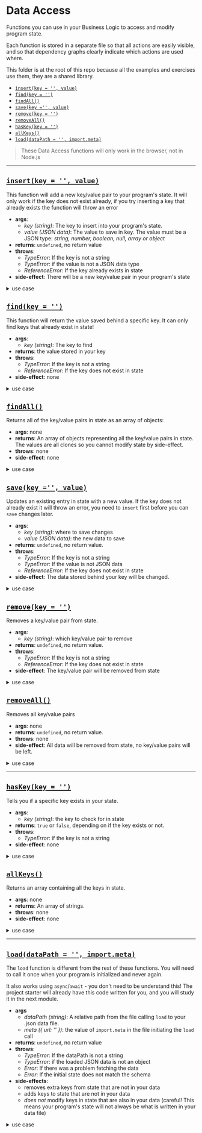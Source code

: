 # Data Access

Functions you can use in your Business Logic to access and modify program state.

Each function is stored in a separate file so that all actions are easily visible, and so that dependency graphs clearly indicate which actions are used where.

This folder is at the root of this repo because all the examples and exercises use them, they are a shared library.

- [`insert(key = '', value)`](#insertkey---value)
- [`find(key = '')`](#findkey--)
- [`findAll()`](#findall)
- [`save(key ='', value)`](#savekey--value)
- [`remove(key = '')`](#removekey--)
- [`removeAll()`](#removeall)
- [`hasKey(key = '')`](#haskeykey--)
- [`allKeys()`](#allkeys)
- [`load(dataPath = '', import.meta)`](#loaddatapath--)

> These Data Access functions will only work in the browser, not in Node.js

---

## [`insert(key = '', value)`](./insert.js)

This function will add a new key/value pair to your program's state. It will only work if the key does not exist already, if you try inserting a key that already exists the function will throw an error

- **args**:
  - _key (string)_: The key to insert into your program's state.
  - _value (JSON data)_: The value to save in key. The value must be a JSON type: _string, number, boolean, null, array or object_
- **returns**: `undefined`, no return value
- **throws**:
  - _TypeError_: If the key is not a string
  - _TypeError_: if the value is not a JSON data type
  - _ReferenceError_: If the key already exists in state
- **side-effect**: There will be a new key/value pair in your program's state

<details>
<summary>use case</summary>

```js
import { insert } from '... ... data-access/insert.js';

// a business logic function
export const addNewUser = (userName = '', email = '') => {
  try {
    insert(userName, email);
    return `success! new user "${userName}" was created`;
  } catch (err) {
    console.error(err);
    return `failure! unable to create new user`;
  }
};
```

</details>

## [`find(key = '')`](./find.js)

This function will return the value saved behind a specific key. It can only find keys that already exist in state!

- **args**:
  - _key (string)_: The key to find
- **returns**: the value stored in your key
- **throws**:
  - _TypeError_: If the key is not a string
  - _ReferenceError_: If the key does not exist in state
- **side-effect**: none

<details>
<summary>use case</summary>

```js
import { find } from '... ... data-access/find.js';

// a business logic function
export const getUser = (userName = '') => {
  try {
    const userEmail = find(userName);
    return userEmail;
  } catch (err) {
    console.error(err);
    return `failure! user "${userName}" does not exist`;
  }
};
```

</details>

## [`findAll()`](./find-all.js)

Returns all of the key/value pairs in state as an array of objects:

- **args**: none
- **returns**: An array of objects representing all the key/value pairs in state. The values are all clones so you cannot modify state by side-effect.
- **throws**: none
- **side-effect**: none

<details>
<summary>use case</summary>

```js
import { findAll } from '... ... data-access/find-all.js';

// a business logic function
export const listUsers = () => {
  const allUsers = findAll();
  console.log(allUsers); /*
    [
      { key: 'user 1', value: 'email 1' },
      { key: 'user 2', value: 'email 2' },
      { key: 'user 3', value: 'email 3' },
      ...
    ]
  */
  const allUserNames = allUsers.map((userEntry) => userEntry.key);
  const formattedUserNames = 'all users:\n- ' + allUserNames.join('\n- ');
  console.log(formattedUserNames); /*
    all users:
    - user 1
    - user 2
    - user 3
    ...
  */
  return formattedUserNames;
};
```

</details>

## [`save(key ='', value)`](./save.js)

Updates an existing entry in state with a new value. If the key does not already exist it will throw an error, you need to `insert` first before you can `save` changes later.

- **args**:
  - _key (string)_: where to save changes
  - _value (JSON data)_: the new data to save
- **returns**: `undefined`, no return value.
- **throws**:
  - _TypeError_: If the key is not a string
  - _TypeError_: If the value is not JSON data
  - _ReferenceError_: If the key does not exist in state
- **side-effect**: The data stored behind your key will be changed.

<details>
<summary>use case</summary>

```js
import { save } from '... ... data-access/save.js';

// a business logic function
export const changeEmail = (userName = '', newEmail = '') => {
  try {
    save(userName, email);
    return `success! ${userName}'s email has been changed`;
  } catch (err) {
    console.error(err);
    return `failure! unable to save new email`;
  }
};
```

</details>

## [`remove(key = '')`](./remove.js)

Removes a key/value pair from state.

- **args**:
  - _key (string)_: which key/value pair to remove
- **returns**: `undefined`, no return value.
- **throws**:
  - _TypeError_: If the key is not a string
  - _ReferenceError_: If the key does not exist in state
- **side-effect**: The key/value pair will be removed from state

<details>
<summary>use case</summary>

```js
import { remove } from '... ... data-access/remove.js';

// a business logic function
export const deleteUser = (userName = '') => {
  try {
    remove(userName);
    return `success! ${userName} has been deleted`;
  } catch (err) {
    console.error(err);
    return `failure! unable to remove user "${userName}"`;
  }
};
```

</details>

## [`removeAll()`](./remove-all.js)

Removes all key/value pairs

- **args**: none
- **returns**: `undefined`, no return value.
- **throws**: none
- **side-effect**: All data will be removed from state, no key/value pairs will be left.

<details>
<summary>use case</summary>

```js
import { removeAll } from '... ... data-access/remove-all.js';

// a business logic function
export const closeWebsite = () => {
  removeAll();
  return 'your website has been closed, there are no more users';
};
```

</details>

---

## [`hasKey(key = '')`](./has-key.js)

Tells you if a specific key exists in your state.

- **args**:
  - _key (string)_: the key to check for in state
- **returns**: `true` or `false`, depending on if the key exists or not.
- **throws**:
  - _TypeError_: if the key is not a string
- **side-effect**: none

<details>
<summary>use case</summary>

```js
import { hasKey } from '... ... data-access/has-key.js';
import { remove } from '... ... data-access/remove.js';

// a business logic function
export const deleteUser = (userName = '') => {
  if (!hasKey(userName)) {
    return `user "${userName}" does not exist, cannot delete.`;
  }

  remove(userName);
  return `success! ${userName} has been deleted`;
};
```

</details>

## [`allKeys()`](./all-keys.js)

Returns an array containing all the keys in state.

- **args**: none
- **returns**: An array of strings.
- **throws**: none
- **side-effect**: none

<details>
<summary>use case</summary>

```js
import { allKeys } from '... ... data-access/all-keys.js';

// a business logic function
export const listUsers = () => {
  const allUserNames = allKeys();
  console.log(allUsers); /*
    [
      'user 1',
      'user 2',
      'user 3',
      ...
    ]
  */
  const formattedUserNames = 'all users:\n- ' + allUserNames.join('\n- ');
  console.log(formattedUserNames); /*
    all users:
    - user 1
    - user 2
    - user 3
    ...
  */
  return formattedUserNames;
};
```

</details>

---

## [`load(dataPath = '', import.meta)`](./load.js)

The `load` function is different from the rest of these functions. You will need to call it once when your program is initialized and never again.

It also works using `async`/`await` - you don't need to be understand this! The project starter will already have this code written for you, and you will study it in the next module.

- **args**
  - _dataPath (string)_: A relative path from the file calling `load` to your .json data file.
  - _meta ({ url: '' })_: the value of `import.meta` in the file initiating the `load` call
- **returns**: `undefined`, no return value
- **throws**:
  - _TypeError_: If the dataPath is not a string
  - _TypeError_: if the loaded JSON data is not an object
  - _Error_: If there was a problem fetching the data
  - _Error_: If the initial state does not match the schema
- **side-effects**:
  - removes extra keys from state that are not in your data
  - adds keys to state that are not in your data
  - _does not_ modify keys in state that are also in your data (careful! This means your program's state will not always be what is written in your data file)

<details>
<summary>use case</summary>

```js
import { load } from '... ... data-access/load.js';

// a business logic function
export const initializeState = async () => {
  // it will fetch this JSON data and initialize your program state
  await load('../ ... /path/to/data-file.json', import.meta);
};
```

</details>
